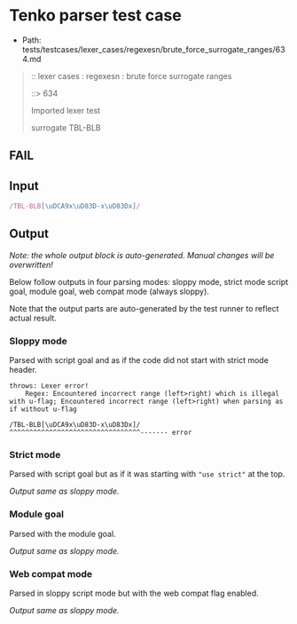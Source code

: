 # Tenko parser test case

- Path: tests/testcases/lexer_cases/regexesn/brute_force_surrogate_ranges/634.md

> :: lexer cases : regexesn : brute force surrogate ranges
>
> ::> 634
>
> Imported lexer test
>
> surrogate TBL-BLB

## FAIL

## Input

`````js
/TBL-BLB[\uDCA9x\uD83D-x\uD83Dx]/
`````

## Output

_Note: the whole output block is auto-generated. Manual changes will be overwritten!_

Below follow outputs in four parsing modes: sloppy mode, strict mode script goal, module goal, web compat mode (always sloppy).

Note that the output parts are auto-generated by the test runner to reflect actual result.

### Sloppy mode

Parsed with script goal and as if the code did not start with strict mode header.

`````
throws: Lexer error!
    Regex: Encountered incorrect range (left>right) which is illegal with u-flag; Encountered incorrect range (left>right) when parsing as if without u-flag

/TBL-BLB[\uDCA9x\uD83D-x\uD83Dx]/
^^^^^^^^^^^^^^^^^^^^^^^^^^^^^^^^^------- error
`````

### Strict mode

Parsed with script goal but as if it was starting with `"use strict"` at the top.

_Output same as sloppy mode._

### Module goal

Parsed with the module goal.

_Output same as sloppy mode._

### Web compat mode

Parsed in sloppy script mode but with the web compat flag enabled.

_Output same as sloppy mode._
